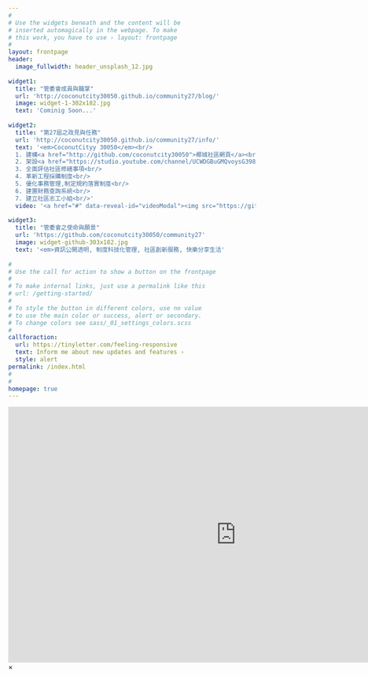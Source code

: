 ```yaml
---
#
# Use the widgets beneath and the content will be
# inserted automagically in the webpage. To make
# this work, you have to use › layout: frontpage
#
layout: frontpage
header:
  image_fullwidth: header_unsplash_12.jpg
  
widget1:
  title: "管委會成員與職掌"
  url: 'http://coconutcity30050.github.io/community27/blog/'
  image: widget-1-302x182.jpg
  text: 'Cominig Soon...'
  
widget2:
  title: "第27屆之政見與任務"
  url: 'http://coconutcity30050.github.io/community27/info/'
  text: '<em>CoconutCityy 30050</em><br/>
  1. 建構<a href="http://github.com/coconutcity30050">椰城社區網頁</a><br/>
  2. 架設<a href="https://studio.youtube.com/channel/UCWDGBuGMQvoysG398_kcrhw/content/posts">社區雲端論壇</a><br/>
  3. 全面評估社區修繕事項<br/>
  4. 革新工程採購制度<br/> 
  5. 優化事務管理,制定規約落實制度<br/>
  6. 建置財務查詢系統<br/>
  7. 建立社區志工小組<br/>'
  video: '<a href="#" data-reveal-id="videoModal"><img src="https://github.com/coconutcity30050/community27/blob/gh-pages/images/coconutcity30050-nightview-video-459x258.png?raw=true" width="302" height="182" alt=""/></a>'
  
widget3:
  title: "管委會之使命與願景"
  url: 'https://github.com/coconutcity30050/community27'
  image: widget-github-303x182.jpg
  text: '<em>資訊公開透明, 制度科技化管理, 社區創新服務, 快樂分享生活'
  
#
# Use the call for action to show a button on the frontpage
#
# To make internal links, just use a permalink like this
# url: /getting-started/
#
# To style the button in different colors, use no value
# to use the main color or success, alert or secondary.
# To change colors see sass/_01_settings_colors.scss
#
callforaction:
  url: https://tinyletter.com/feeling-responsive
  text: Inform me about new updates and features ›
  style: alert
permalink: /index.html
#
#
homepage: true
---
```


<div id="videoModal" class="reveal-modal large" data-reveal="">
  <div class="flex-video widescreen vimeo" style="display: block;">
    <iframe width="925" height="520" src="https://www.youtube.com/embed/Z7l5DZwq85g" title="椰城之夜 (feat. 新竹椰城社區~E棟頂樓)" frameborder="0" allow="accelerometer; autoplay; clipboard-write; encrypted-media; gyroscope; picture-in-picture; web-share" referrerpolicy="strict-origin-when-cross-origin" allowfullscreen></iframe>
  </div>
  <a class="close-reveal-modal">&#215;</a>
</div>
